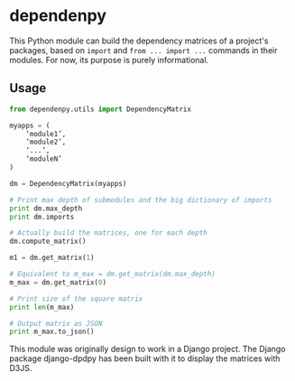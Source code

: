 dependenpy
=======

This Python module can build the dependency matrices of a project's packages, based on `import` and `from ... import ...` commands in their modules.
For now, its purpose is purely informational.

Usage
-----

```python
from dependenpy.utils import DependencyMatrix

myapps = (
    ‘module1’,
    ‘module2’,
    ‘...’,
    ‘moduleN’
)

dm = DependencyMatrix(myapps)

# Print max depth of submodules and the big dictionary of imports
print dm.max_depth
print dm.imports

# Actually build the matrices, one for each depth
dm.compute_matrix()

m1 = dm.get_matrix(1)

# Equivalent to m_max = dm.get_matrix(dm.max_depth)
m_max = dm.get_matrix(0)

# Print size of the square matrix
print len(m_max)

# Output matrix as JSON
print m_max.to_json()
```

This module was originally design to work in a Django project.
The Django package django-dpdpy has been built with it to display the matrices with D3JS.

